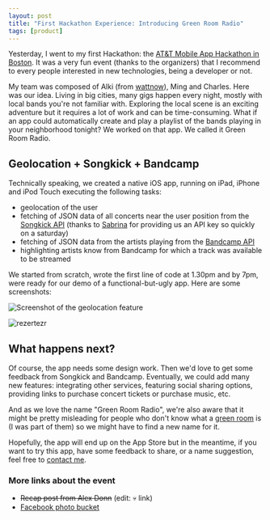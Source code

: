 ```yaml
---
layout: post
title: "First Hackathon Experience: Introducing Green Room Radio"
tags: [product]
---
```


Yesterday, I went to my first Hackathon: the [AT&T Mobile App Hackathon in
Boston][1]. It was a very fun event (thanks to the organizers) that I recommend
to every people interested in new technologies, being a developer or not.

My team was composed of Alki (from [wattnow][2]), Ming and Charles. Here was our
idea. Living in big cities, many gigs happen every night, mostly with local
bands you're not familiar with. Exploring the local scene is an exciting
adventure but it requires a lot of work and can be time-consuming. What if an
app could automatically create and play a playlist of the bands playing in your
neighborhood tonight? We worked on that app. We called it Green Room Radio.

## Geolocation + Songkick + Bandcamp

Technically speaking, we created a native iOS app, running on iPad, iPhone and
iPod Touch executing the following tasks:

- geolocation of the user
- fetching of JSON data of all concerts near the user position from the
  [Songkick API][3] (thanks to [Sabrina][4] for providing us an API key so
  quickly on a saturday)
- fetching of JSON data from the artists playing from the [Bandcamp API][5]
- highlighting artists know from Bandcamp for which a track was available to be
  streamed

We started from scratch, wrote the first line of code at 1.30pm and by 7pm, were
ready for our demo of a functional-but-ugly app. Here are some screenshots:

![Screenshot of the geolocation feature](../../assets/images/screenshot-green-room-radio-1.png "Geolocation and list of tonight's concerts in the area")

![rezertezr](../../assets/images/screenshot-green-room-radio-2.png "rezr")

## What happens next?

Of course, the app needs some design work. Then we'd love to get some feedback
from Songkick and Bandcamp. Eventually, we could add many new features:
integrating other services, featuring social sharing options, providing links to
purchase concert tickets or purchase music, etc.

And as we love the name "Green Room Radio", we're also aware that it might be
pretty misleading for people who don't know what a [green room][6] is (I was
part of them) so we might have to find a new name for it.

Hopefully, the app will end up on the App Store but in the meantime, if you want
to try this app, have some feedback to share, or a name suggestion, feel free to
[contact me][7].

### More links about the event

- ~~Recap post from Alex Donn~~ (edit: 💀 link)
- [Facebook photo bucket][9]

[1]: http://mobileappbos.eventbrite.com/
[2]: http://wattnow.org/
[3]: http://www.songkick.com/developer
[4]: https://twitter.com/saleandro
[5]: http://bandcamp.com/developer
[6]: http://en.wikipedia.org/wiki/Green_room
[7]: http://twitter.com/dirtyhenry
[9]:
  https://www.facebook.com/media/set/?set=a.272239499489444.63625.151603081553087&type=1
